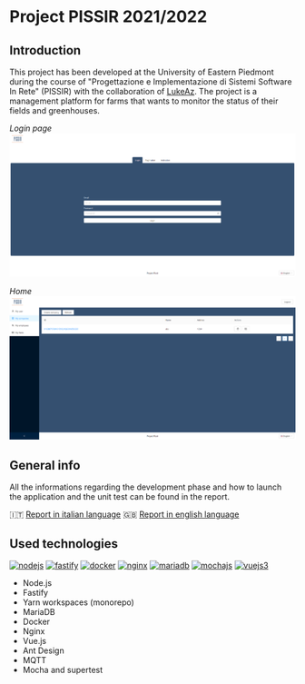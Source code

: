 # Project PISSIR 2021/2022

## Introduction
This project has been developed at the University of Eastern Piedmont during the course of "Progettazione e Implementazione di Sistemi Software In Rete" (PISSIR) with the collaboration of [LukeAz](https://github.com/LukeAz). The project is a management platform for farms that wants to monitor the status of their fields and greenhouses.

*Login page*
![diagramma casi d'uso](./docs/preview1.png)

*Home*
![diagramma casi d'uso](./docs/preview2.png)

## General info
All the informations regarding the development phase and how to launch the application and the unit test can be found in the report.

🇮🇹 [Report in italian language](https://github.com/DaveDeDave/ProjectPissir/tree/main/report/it)
🇬🇧 [Report in english language](https://github.com/DaveDeDave/ProjectPissir/tree/main/report/en)

## Used technologies
[![nodejs](https://img.shields.io/badge/Node.js-43853D?style=for-the-badge&logo=node.js&logoColor=white)](https://nodejs.org/) [![fastify](https://img.shields.io/badge/fastify-202020?style=for-the-badge&logo=fastify&logoColor=white)](https://fastify.io) [![docker](https://img.shields.io/badge/Docker-20232A?style=for-the-badge&logo=docker&logoColor=61DAFB)](https://www.docker.com/) [![nginx](https://img.shields.io/badge/nginx-f1faee?style=for-the-badge&logo=nginx&logoColor=009900)](https://nginx.org/en/) [![mariadb](https://img.shields.io/badge/MariaDB-003545?style=for-the-badge&logo=mariadb&logoColor=white)](https://mariadb.org/) [![mochajs](https://img.shields.io/badge/mocha-8d6849?style=for-the-badge&logo=mocha&logoColor=white)](https://mochajs.org/) [![vuejs3](https://img.shields.io/badge/Vue.js-35495E?style=for-the-badge&logo=vue.js&logoColor=4FC08D)](https://v3.vuejs.org/)


- Node.js
- Fastify
- Yarn workspaces (monorepo)
- MariaDB
- Docker
- Nginx
- Vue.js
- Ant Design
- MQTT
- Mocha and supertest